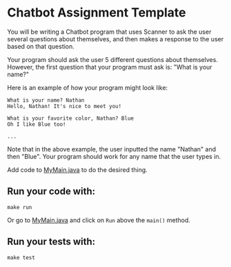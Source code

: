 # Chatbot Assignment Template

You will be writing a Chatbot program that uses Scanner to ask the user several questions
about themselves, and then makes a response to the user based on that question. 

Your program should ask the user 5 different questions about themselves. However, the 
first question that your program must ask is: "What is your name?"

Here is an example of how your program might look like:

```shell script
What is your name? Nathan
Hello, Nathan! It's nice to meet you!

What is your favorite color, Nathan? Blue
Oh I like Blue too!

... 
```

Note that in the above example, the user inputted the name "Nathan" and then "Blue". Your program should work
for any name that the user types in. 


Add code to [MyMain.java](src/main/java/MyClass.java) to do the desired thing.

## Run your code with:
```shell script
make run
```
Or go to [MyMain.java](src/main/java/MyMain.java) and click on `Run` above the `main()` method.

## Run your tests with:
```shell script
make test
```
